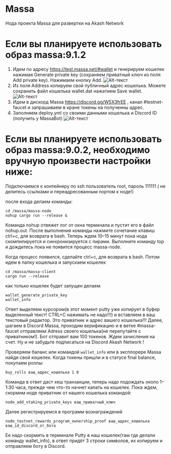 # Massa
Нода проекта Massa для развертки на Akash Network
# Если вы планируете использовать образ massa:9.1.2
1. Идем по адресу https://test.massa.net/#wallet и генерируем кошелек нажимая Generate private key (сохраняем приватный ключ из поля Add private key). Нажимаем кнопку Add.
![Alt-текст](https://user-images.githubusercontent.com/23629420/163007524-299d05f6-cbdb-4305-86ba-9d6a23f189ca.png)
2. Из поля Address копируем свой публичный адрес кошелька. Можете сохранить файл кошелька wallet.dat нажатием Save wallet.
![Alt-текст](https://user-images.githubusercontent.com/23629420/163008630-cd244a72-ddf4-48be-8fcd-8270b2032092.png)
3. Идем в дискорд Massa https://discord.gg/W5X3frEE , канал #testnet-faucet  и запрашиваем в кране токены на полученны адрес.
4. Заполняем deploy.yml со своими данными кошелька и Discord ID (получить у MassaBot) 
![Alt-текст](https://user-images.githubusercontent.com/23629420/163009566-323f2526-c745-4648-9670-749e14d5387b.png)




# Если вы планируете использовать образ massa:9.0.2, необходимо вручную произвести настройки ниже:
Подключаемся к контейнеру по ssh
пользователь root, пароль 111111 ( не делитесь ссылками и переадресованным портом к ноде!)

после входа делаем команды:
```
cd /massa/massa-node
nohup cargo run --release &
```
Команда nohup отвяжет лог от окна терминала и пустит его в файл nohup.out. 
После выполнения команды нажмите сочетание клавиш ctrl+c, для возврата в bash. 
Теперь ждем 10–15 минут пока нода скомпилируется и синхронизируется с пирами. 
Выполните команду top и дождитесь пока не появится процесс massa-node.

Когда процесс появился, сделайте ctrl+c, для возврата в bash.
Потом идем в папку кошелька и запускаем кошелек
```
cd /massa/massa-client
cargo run --release
```
как только кошелек будет запущен делаем
```
wallet_generate_private_key
wallet_info
```
Ответ выделяем курсором(в этот момент putty уже копирует в буфер выделенный текст! CTRL+C нажимать не надо!!!) и вставляем в ваш текстовый редактор. 
Это приватник и адрес вашего кошелька!!!
Далее, шагаем в Discord Massa, проходим верификацию и в веткe #massa-faucet отправляем Adress своего кошелька(не перепутайте с приватником!).
Бот отправит вам 100 токенов. Ждем зачисления на счет. Ну и не забудьте подписаться на Discord Akash Network !

Проверяем баланс или командой ```wallet_info``` или в эксплорере Massa найдя свой кошелек. Когда токены пришли и в статусе final balance, покупаем роллы:
```
buy_rolls ваш_адрес_кошелька 1 0
```
Команда в ответ даст хеш транзакции, теперь надо подождать около 1–1:30 часа, прежде чем что-то начнет капать на кошелек. Пока ждем, скормим ноде приватник от нашего кошелька командой:
```
node_add_staking_private_keys ваш_приватный_ключ
```
Далее регистрируемся в программ вознаграждений
```
node_testnet_rewards_program_ownership_proof ваш_адрес_кошелька ваш_id_discord_от_бота
```
Ее надо скормить в терминале Putty в наш кошелек(там где делали команду wallet_info), в ответ придёт 3 строки символов, их копируем и отправляем боту в Discord.
